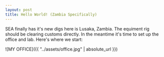 ```yaml
---
layout: post
title: Hello World! (Zambia Specifically)
---
```

SEA finally has it's new digs here is Lusaka, Zambia.  The equiment rig should be clearing customs
directly.  In the meantime it's time to set up the office and lab.  Here's where we start:

![MY OFFICE]({{ "../assets/office.jpg" | absolute_url }})
